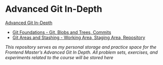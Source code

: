 # Advanced Git In-Depth

[Advanced Git In-Depth](https://frontendmasters.com/courses/git-in-depth/)

- [Git Foundations - Git, Blobs and Trees, Commits](./01-git-foundations/README.md)
- [Git Areas and Stashing - Working Area, Staging Area, Repository](./02-git-areas-and-stashing/README.md)

_*This repository serves as my personal storage and practice space for the Frontend Master’s Advanced Git In Depth. All problem sets, exercises, and experiments related to the course will be stored here*_

<!-- ## [Advanced Git In-Depth](https://frontendmasters.com/courses/git-in-depth/)

The accompanying exercises for [Nina Zakharenko's](https://twitter.com/nnja) [Git In-Depth Video Workshop](https://frontendmasters.com/courses/git-in-depth/) on Frontend Masters.

![](images/git-in-depth.png)

[Watch the Course here](https://frontendmasters.com/courses/git-in-depth/).

## Resources

All of the resources you need for class are located in this repository.

### Slides
The PDF of the slides is in the `presentation` folder.

### Exercises
are in the `exercises` folder. The exercises will instruct you to clone an additional repository that is set up for completing the included exercises.


## Description

By coding along with us in this workshop you’ll:

 - Learn how git represents commits and branches internally to gain deep insights into how git works under the hood…
 - Discover the power of rebasing in git, along with how to avoid common pitfalls. Learn to tell when it’s appropriate to re-write history…
 - Discover how git hooks can make your life easier by running analysis on your code before you commit in order to prevent common errors from making their way into your codebase…
 - Discover lesser-known features of git that will save you hours of time when resolving merge conflicts and track down bugs…
 - Learn how to harness the power of the GitHub API to fetch information about your repositories.

## Author and Class Information

The course content and exercises were written by Nina Zakharenko.

Find her on:
- [Twitter @nnja](https://twitter.com/nnja)
- [LinkedIn](https://www.linkedin.com/in/ninaz/)
- [GitHub](https://github.com/nnja)

## Video Course

Front End Masters [Video screencast](http://frontendmasters.com/workshops/git-indepth/)
 -->
